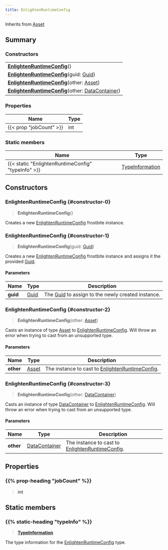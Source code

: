```yaml
---
title: EnlightenRuntimeConfig
---
```


Inherits from [Asset](/vext/ref/fb/asset)

## Summary

### Constructors

|  |
| --- |
| **[EnlightenRuntimeConfig](#constructor-0)**() |
| **[EnlightenRuntimeConfig](#constructor-1)**(guid: [Guid](/vext/ref/shared/type/guid)) |
| **[EnlightenRuntimeConfig](#constructor-2)**(other: [Asset](/vext/ref/fb/asset)) |
| **[EnlightenRuntimeConfig](#constructor-3)**(other: [DataContainer](/vext/ref/shared/type/datacontainer)) |

### Properties

| Name | Type |
| ---- | ---- |
| {{< prop "jobCount" >}} | int |

### Static members

| Name | Type |
| ---- | ---- |
| {{< static "EnlightenRuntimeConfig" "typeInfo" >}} | [TypeInformation](/vext/ref/shared/type/typeinformation) |

## Constructors

### EnlightenRuntimeConfig {#constructor-0}

> **EnlightenRuntimeConfig**()

Creates a new [EnlightenRuntimeConfig](/vext/ref/fb/enlightenruntimeconfig) frostbite instance.

### EnlightenRuntimeConfig {#constructor-1}

> **EnlightenRuntimeConfig**(guid: [Guid](/vext/ref/shared/type/guid))

Creates a new [EnlightenRuntimeConfig](/vext/ref/fb/enlightenruntimeconfig) frostbite instance and assigns it the provided [Guid](/vext/ref/shared/type/guid).

#### Parameters

| Name | Type | Description |
| ---- | ---- | ----------- |
| **guid** | [Guid](/vext/ref/shared/type/guid) | The [Guid](/vext/ref/shared/type/guid) to assign to the newly created instance. |

### EnlightenRuntimeConfig {#constructor-2}

> **EnlightenRuntimeConfig**(other: [Asset](/vext/ref/fb/asset))

Casts an instance of type [Asset](/vext/ref/fb/asset) to [EnlightenRuntimeConfig](/vext/ref/fb/enlightenruntimeconfig). Will throw an error when trying to cast from an unsupported type.

#### Parameters

| Name | Type | Description |
| ---- | ---- | ----------- |
| **other** | [Asset](/vext/ref/fb/asset) | The instance to cast to [EnlightenRuntimeConfig](/vext/ref/fb/enlightenruntimeconfig). |

### EnlightenRuntimeConfig {#constructor-3}

> **EnlightenRuntimeConfig**(other: [DataContainer](/vext/ref/shared/type/datacontainer))

Casts an instance of type [DataContainer](/vext/ref/shared/type/datacontainer) to [EnlightenRuntimeConfig](/vext/ref/fb/enlightenruntimeconfig). Will throw an error when trying to cast from an unsupported type.

#### Parameters

| Name | Type | Description |
| ---- | ---- | ----------- |
| **other** | [DataContainer](/vext/ref/shared/type/datacontainer) | The instance to cast to [EnlightenRuntimeConfig](/vext/ref/fb/enlightenruntimeconfig). |

## Properties

### {{% prop-heading "jobCount" %}}

> **int**

## Static members

### {{% static-heading "typeInfo" %}}

> **[TypeInformation](/vext/ref/shared/type/typeinformation)**

The type information for the [EnlightenRuntimeConfig](/vext/ref/fb/enlightenruntimeconfig) type.

